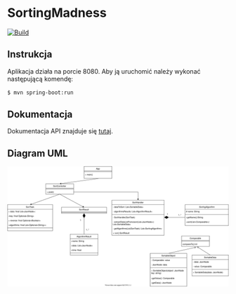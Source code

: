 
# SortingMadness
[![Build](https://github.com/nmaszin/projekt_io/actions/workflows/ci.yml/badge.svg)](https://github.com/nmaszin/projekt_io/actions/workflows/ci.yml)
## Instrukcja
Aplikacja działa na porcie 8080. Aby ją uruchomić należy wykonać następującą komendę:
```bash
$ mvn spring-boot:run 
```

## Dokumentacja
Dokumentacja API znajduje się [tutaj](./docs/api.md).

## Diagram UML
![Tutaj powinien pokazać się diagram UML](./docs/IO_UML.drawio.svg)

